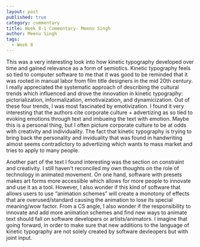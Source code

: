 ```yaml
---
layout: post
published: true
category: commentary
title: Week 8-1 Commentary- Meenu Singh
author: Meenu Singh
tags:
  - Week 8
---
```

This was a very interesting look into how kinetic typography developed over time and gained relevance as a form of semiotics. Kinetic typography feels so tied to computer software to me that it was good to be reminded that it was rooted in manual labor from film title designers in the mid 20th century. I really appreciated the systematic approach of describing the cultural trends which influenced and drove the innovation in kinetic typography: pictorialization, informalization, emotivaization, and dynamicization. Out of these four trends, I was most fascinated by emotivization. I found it very  interesting that the authors cite corporate culture + advertizing as so tied to evoking emotions through text and imbueing the text with emotion. Maybe this is a personal thing, but I often picture corporate culture to be at odds with creativity and individuality. The fact that kinetic typography is trying to bring back the personality and inviduality that was found in handwriting  almost seems contradictory to advertizing which wants to mass market and tries to apply to many people. 

Another part of the text I found interesting was the  section on constraint and creativity. I still haven't reconciled my own thoughts on the role of technology in animated movement. On one hand, software with presets makes art forms more accessible which allows for more people to innovate and use it as a tool. However, I also wonder if this kind of software that allows users to use “animation schemes” will create a monotony of effects that are overused/standard causing the animation to lose its special meaning/wow factor. From a CS angle, I also wonder if the responsibility to innovate and add more animation schemes and find new ways to animate text should fall on software developers or artists/animators. I imagine that going forward, in order to make sure that new additions to the language of kinetic typography are not solely created by software devleopers but with joint input.
